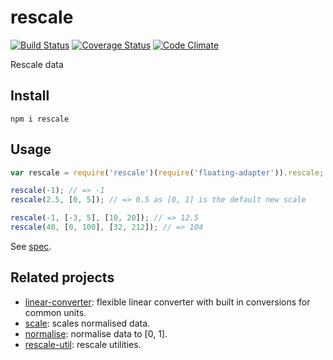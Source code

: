 # rescale

[![Build Status](https://travis-ci.org/javiercejudo/rescale.svg)](https://travis-ci.org/javiercejudo/rescale)
[![Coverage Status](https://coveralls.io/repos/javiercejudo/rescale/badge.svg?branch=master)](https://coveralls.io/r/javiercejudo/rescale?branch=master)
[![Code Climate](https://codeclimate.com/github/javiercejudo/rescale/badges/gpa.svg)](https://codeclimate.com/github/javiercejudo/rescale)

Rescale data

## Install

    npm i rescale

## Usage

```js
var rescale = require('rescale')(require('floating-adapter')).rescale;

rescale(-1); // => -1
rescale(2.5, [0, 5]); // => 0.5 as [0, 1] is the default new scale

rescale(-1, [-3, 5], [10, 20]); // => 12.5
rescale(40, [0, 100], [32, 212]); // => 104
```

See [spec](test/spec.js).

## Related projects

- [linear-converter](https://github.com/javiercejudo/linear-converter): flexible linear converter with built in conversions for common units.
- [scale](https://github.com/javiercejudo/scale): scales normalised data.
- [normalise](https://github.com/javiercejudo/normalise): normalise data to [0, 1].
- [rescale-util](https://github.com/javiercejudo/rescale-util): rescale utilities.
